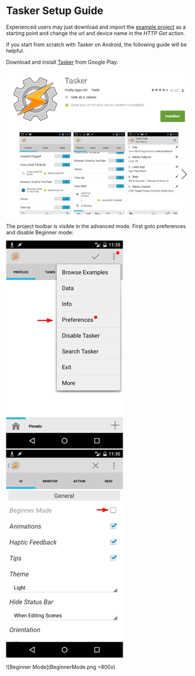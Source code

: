 # Tasker Setup Guide
[project]: https://raw.githubusercontent.com/bstrebel/pimatic-phone/master/assets/Pimatic.prj.xml

Experienced users may just download and import the [example project][project]
as a starting point and change the url and device name in the _HTTP Get_ action.

If you start from scratch with Tasker on Android, the following guide will be helpful.

Download and install [Tasker](https://play.google.com/store/apps/details?id=net.dinglisch.android.taskerm&hl=de) from Google Play:

<img src="https://raw.githubusercontent.com/bstrebel/pimatic-phone/master/assets/TaskerApp.png" width="640">

The project toolbar is visible in the advanced mode. First goto preferences
and disable Beginner mode:

<img src="https://raw.githubusercontent.com/bstrebel/pimatic-phone/master/assets/Preferences.png" width="320">&nbsp;&nbsp;&nbsp;<img src="https://raw.githubusercontent.com/bstrebel/pimatic-phone/master/assets/BeginnerMode.png" width="320">




![Beginner Mode](BeginnerMode.png =800x)


